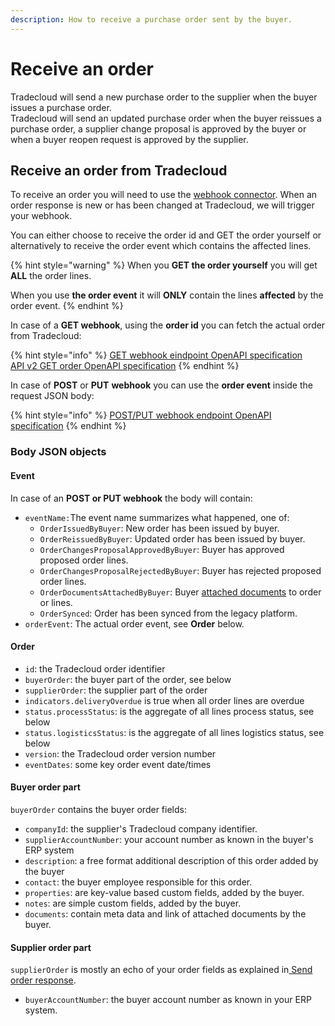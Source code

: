 ```yaml
---
description: How to receive a purchase order sent by the buyer.
---
```


# Receive an order

Tradecloud will send a new purchase order to the supplier when the buyer issues a purchase order.   
Tradecloud will send an updated purchase order when the buyer reissues a purchase order,  a supplier change proposal is approved by the buyer or when a buyer reopen request is approved by the supplier.

## Receive an order from Tradecloud <a id="receive-an-order-response-from-tradecloud"></a>

To receive an order you will need to use the [webhook connector](https://tradecloud.gitbook.io/connectors/webhook-connector). When an order response is new or has been changed at Tradecloud, we will trigger your webhook.

You can either choose to receive the order id and GET the order yourself or alternatively to receive the order event which contains the affected lines.

{% hint style="warning" %}
When you **GET the order yourself** you will get **ALL** the order lines.

When you use **the order event** it will **ONLY** contain the lines **affected** by the order event.
{% endhint %}

In case of a **GET webhook**, using the **order id** you can fetch the actual order from Tradecloud:

{% hint style="info" %}
[GET webhook eindpoint OpenAPI specification](https://swagger-ui.accp.tradecloud1.com/?url=https://api.accp.tradecloud1.com/v2/order-webhook-client/specs.yaml#/order-webhook%20endpoints/webhookGet)  
[API v2 GET order OpenAPI specification](https://swagger-ui.accp.tradecloud1.com/?url=https://api.accp.tradecloud1.com/v2/order/specs.yaml#/order/getOrderByIdRoute)
{% endhint %}

In case of **POST** or **PUT** **webhook** you can use the **order event** inside the request JSON body:

{% hint style="info" %}
[POST/PUT webhook endpoint OpenAPI specification](https://swagger-ui.accp.tradecloud1.com/?url=https://api.accp.tradecloud1.com/v2/order-webhook-client/specs.yaml#/order-webhook%20endpoints/webhookPost)
{% endhint %}

### Body JSON objects <a id="order-body-json-objects"></a>

#### Event

In case of an **POST or PUT webhook** the body will contain:

* `eventName:`The event name summarizes what happened, one of:
  * `OrderIssuedByBuyer`: New order has been issued by buyer.
  * `OrderReissuedByBuyer`: Updated order has been issued by buyer.
  * `OrderChangesProposalApprovedByBuyer`: Buyer has approved proposed order lines.
  * `OrderChangesProposalRejectedByBuyer`: Buyer has rejected proposed order lines.
  * `OrderDocumentsAttachedByBuyer`: Buyer [attached documents](download-document.md) to order or lines.
  * `OrderSynced`: Order has been synced from the legacy platform.
* `orderEvent`: The actual order event, see **Order** below.

#### Order

* `id`: the Tradecloud order identifier
* `buyerOrder`: the buyer part of the order, see below
* `supplierOrder`: the supplier part of the order
* `indicators.deliveryOverdue` is true when all order lines are overdue
* `status.processStatus`: is the aggregate of all lines process status, see below
* `status.logisticsStatus`: is the aggregate of all lines logistics status, see below
* `version`: the  Tradecloud order version number
* `eventDates`: some key order event date/times

#### Buyer order part <a id="supplier-order-part"></a>

`buyerOrder` contains the buyer order fields:

* `companyId`: the supplier's Tradecloud company identifier. 
* `supplierAccountNumber`: your account number as known in the buyer's ERP system
* `description`: a free format additional description of this order added by the buyer
* `contact`: the buyer employee responsible for this order. 
* `properties`: are key-value based custom fields, added by the buyer.
* `notes`: are simple custom fields, added by the buyer.
* `documents`: contain meta data and link of attached documents by the buyer.  

#### Supplier order part <a id="buyer-order-part"></a>

`supplierOrder` is mostly an echo of your order fields as explained in[ Send order response](../send-order-response/)​.

* `buyerAccountNumber`: the buyer account number as known in your ERP system.



